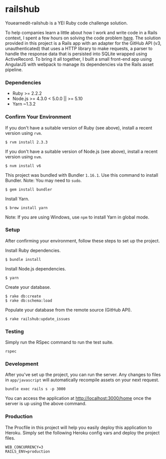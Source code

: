 # railshub

Youearnedit-railshub is a YEI Ruby code challenge solution.

To help companies learn a little about how I work and write code in a Rails context, I spent a few hours on solving the code problem [here](https://github.com/youearnedit/yei_challenge_ruby). The solution provided in this project is a Rails app with an adapter for the GitHub API (v3, unauthenticated) that uses a HTTP library to make requests, a parser to handle the response data that is persisted into SQLite wrapped using ActiveRecord. To bring it all together, I built a small front-end app using AngularJS with webpack to manage its dependencies via the Rails asset pipeline.

### Dependencies

- Ruby >= 2.2.2
- Node.js >= 4.3.0 < 5.0.0 || >= 5.10
- Yarn ~1.3.2

### Confirm Your Environment

If you don't have a suitable version of Ruby (see above), install a recent version using `rvm`.

```
$ rvm install 2.3.3
```

If you don't have a suitable version of Node.js (see above), install a recent version using `nvm`.

```
$ nvm install v6
```

This project was bundled with Bundler `1.16.1`. Use this command to install Bundler. Note: You may need to `sudo`.

```
$ gem install bundler
```

Install Yarn.

```
$ brew install yarn
```

Note: If you are using Windows, use `npm` to install Yarn in global mode.


### Setup

After confirming your environment, follow these steps to set up the project.

Install Ruby dependencies.

```
$ bundle install
```

Install Node.js dependencies.

```
$ yarn
```

Create your database.

```
$ rake db:create
$ rake db:schema:load
```

Populate your database from the remote source (GitHub API).

```
$ rake railshub:update_issues
```

### Testing

Simply run the RSpec command to run the test suite.

```
rspec
```

### Development

After you've set up the project, you can run the server. Any changes to files in `app/javascript` will automatically recompile assets on your next request.

```
bundle exec rails s -p 3000
```

You can access the application at [http://localhost:3000/home](http://localhost:3000/home) once the server is up using the above command.

### Production

The Procfile in this project will help you easily deploy this application to Heroku. Simply set the following Heroku config vars and deploy the project files.

```
WEB_CONCURRENCY=3
RAILS_ENV=production
```
